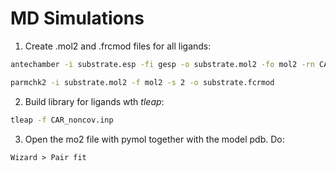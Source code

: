 # MD Simulations

1. Create .mol2 and .frcmod files for all ligands:
```bash
antechamber -i substrate.esp -fi gesp -o substrate.mol2 -fo mol2 -rn CAR -c resp

parmchk2 -i substrate.mol2 -f mol2 -s 2 -o substrate.fcrmod
```
2. Build library for ligands wth *tleap*:
```bash
tleap -f CAR_noncov.inp
```
3. Open the mo2 file with pymol together with the model pdb. Do:
```pymol
Wizard > Pair fit
```

